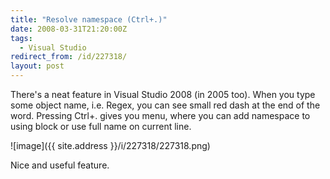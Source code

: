 ```yaml
---
title: "Resolve namespace (Ctrl+.)"
date: 2008-03-31T21:20:00Z
tags:
  - Visual Studio
redirect_from: /id/227318/
layout: post
---
```

There's a neat feature in Visual Studio 2008 (in 2005 too). When you type some object name, i.e. Regex, you can see small red dash at the end of the word. Pressing Ctrl+. gives you menu, where you can add namespace to using block or use full name on current line.

![image]({{ site.address }}/i/227318/227318.png)

Nice and useful feature.